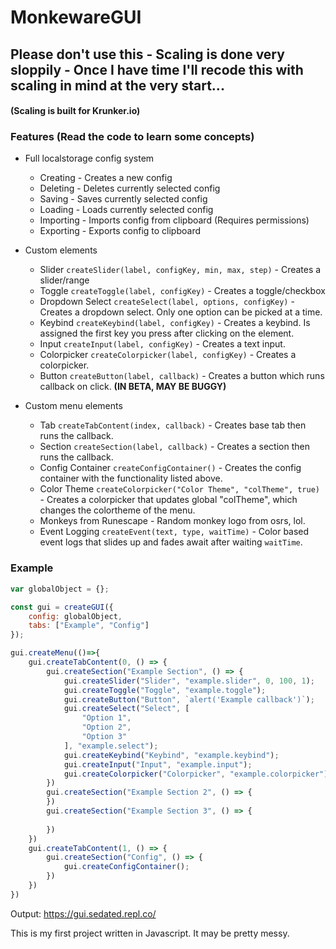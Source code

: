 # MonkewareGUI
## Please don't use this - Scaling is done very sloppily - Once I have time I'll recode this with scaling in mind at the very start...
#### (Scaling is built for Krunker.io)
### Features (Read the code to learn some concepts)
* Full localstorage config system 
  * Creating - Creates a new config
  * Deleting - Deletes currently selected config
  * Saving - Saves currently selected config
  * Loading - Loads currently selected config
  * Importing - Imports config from clipboard (Requires permissions)
  * Exporting - Exports config to clipboard

* Custom elements
  * Slider `createSlider(label, configKey, min, max, step)` - Creates a slider/range
  * Toggle `createToggle(label, configKey)` - Creates a toggle/checkbox
  * Dropdown Select `createSelect(label, options, configKey)` - Creates a dropdown select. Only one option can be picked at a time.
  * Keybind `createKeybind(label, configKey)` - Creates a keybind. Is assigned the first key you press after clicking on the element.
  * Input `createInput(label, configKey)` - Creates a text input.
  * Colorpicker `createColorpicker(label, configKey)` - Creates a colorpicker.
  * Button `createButton(label, callback)` - Creates a button which runs callback on click. **(IN BETA, MAY BE BUGGY)**

* Custom menu elements
  * Tab `createTabContent(index, callback)` - Creates base tab then runs the callback.
  * Section `createSection(label, callback)` - Creates a section then runs the callback.
  * Config Container `createConfigContainer()` - Creates the config container with the functionality listed above. 
  * Color Theme `createColorpicker("Color Theme", "colTheme", true)` - Creates a colorpicker that updates global "colTheme", which changes the colortheme of the menu.
  * Monkeys from Runescape - Random monkey logo from osrs, lol.
  * Event Logging `createEvent(text, type, waitTime)` - Color based event logs that slides up and fades await after waiting `waitTime`.

### Example
```javascript
var globalObject = {};

const gui = createGUI({
    config: globalObject,
    tabs: ["Example", "Config"]
});

gui.createMenu(()=>{
    gui.createTabContent(0, () => {
        gui.createSection("Example Section", () => {
            gui.createSlider("Slider", "example.slider", 0, 100, 1);
            gui.createToggle("Toggle", "example.toggle");
            gui.createButton("Button", `alert('Example callback')`);
            gui.createSelect("Select", [
                "Option 1",
                "Option 2",
                "Option 3"
            ], "example.select");
            gui.createKeybind("Keybind", "example.keybind");
            gui.createInput("Input", "example.input");
            gui.createColorpicker("Colorpicker", "example.colorpicker");
        })
        gui.createSection("Example Section 2", () => {
        })
        gui.createSection("Example Section 3", () => {
           
        })
    })
    gui.createTabContent(1, () => {
        gui.createSection("Config", () => {
            gui.createConfigContainer();
        })
    })
})
```
Output: https://gui.sedated.repl.co/

This is my first project written in Javascript. It may be pretty messy.

